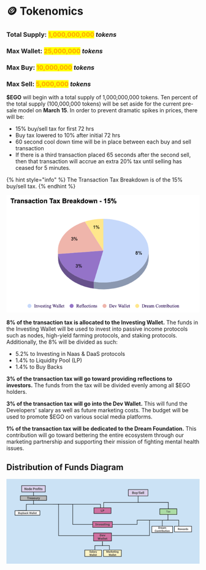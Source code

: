 # 🪙 Tokenomics

### Total Supply: <mark style="color:orange;">1,000,000,000</mark> _tokens_

### Max Wallet: <mark style="color:orange;">25,000,000</mark> _tokens_

### Max Buy: <mark style="color:orange;">10,000,000</mark> <mark style="color:orange;"></mark>_<mark style="color:orange;"></mark> tokens_

### Max Sell: <mark style="color:orange;">5,000,000</mark> _tokens_

**$EGO** will begin with a total supply of 1,000,000,000 tokens. Ten percent of the total supply (100,000,000 tokens) will be set aside for the current pre-sale model on **March 15**. In order to prevent dramatic spikes in prices, there will be:

* 15% buy/sell tax for first 72 hrs
* Buy tax lowered to 10% after initial 72 hrs
* 60 second cool down time will be in place between each buy and sell transaction
* If there is a third transaction placed 65 seconds after the second sell, then that transaction will accrue an extra 20% tax until selling has ceased for 5 minutes.

{% hint style="info" %}
The Transaction Tax Breakdown is of the 15% buy/sell tax.
{% endhint %}

![](<../.gitbook/assets/Screen Shot 2022-03-07 at 1.28.48 AM.png>)

**8% of the transaction tax is allocated to the Investing Wallet.** The funds in the Investing Wallet will be used to invest into passive income protocols such as nodes, high-yield farming protocols, and staking protocols. Additionally, the 8% will be divided as such:

* 5.2% to Investing in Naas & DaaS protocols
* 1.4% to Liquidity Pool (LP)
* 1.4% to Buy Backs

**3% of the transaction tax will go toward providing reflections to investors.** The funds from the tax will be divided evenly among all $EGO holders.&#x20;

**3% of the transaction tax will go into the Dev Wallet.** This will fund the Developers' salary as well as future marketing costs. The budget will be used to promote $EGO on various social media platforms.

**1% of the transaction tax will be dedicated to the Dream Foundation.** This contribution will go toward bettering the entire ecosystem through our marketing partnership and supporting their mission of fighting mental health issues. &#x20;

## Distribution of Funds Diagram

![](<../.gitbook/assets/Screen Shot 2022-03-07 at 7.04.21 PM.png>)
